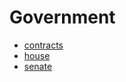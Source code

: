 # Government

- [contracts](/bot/reference/discord/government/contracts)
- [house](/bot/reference/discord/government/house)
- [senate](/bot/reference/discord/government/senate)
